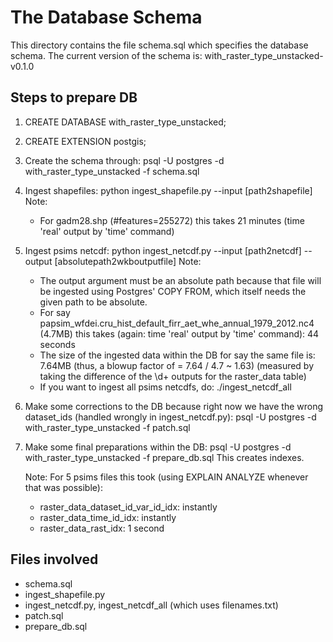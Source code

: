 # The Database Schema

This directory contains the file schema.sql which specifies the database schema.
The current version of the schema is: with_raster_type_unstacked-v0.1.0

## Steps to prepare DB

1.  CREATE DATABASE with_raster_type_unstacked;
2.  CREATE EXTENSION postgis;
3.  Create the schema through: psql -U postgres -d with_raster_type_unstacked -f schema.sql
4.  Ingest shapefiles: python ingest_shapefile.py --input [path2shapefile]
    Note:
    *   For gadm28.shp (#features=255272) this takes 21 minutes (time 'real' output by 'time' command)
5.  Ingest psims netcdf: python ingest_netcdf.py --input [path2netcdf] --output [absolutepath2wkboutputfile]
    Note:
    *   The output argument must be an absolute path because that file will be ingested using Postgres' COPY FROM,
        which itself needs the given path to be absolute.
    *   For say papsim_wfdei.cru_hist_default_firr_aet_whe_annual_1979_2012.nc4 (4.7MB)
        this takes (again: time 'real' output by 'time' command): 44 seconds
    *   The size of the ingested data within the DB for say the same file is: 7.64MB
        (thus, a blowup factor of = 7.64 / 4.7 ~ 1.63)
        (measured by taking the difference of the \d+ outputs for the raster_data table)
    *   If you want to ingest all psims netcdfs, do: ./ingest_netcdf_all

6.  Make some corrections to the DB because right now we have the wrong dataset_ids
    (handled wrongly in ingest_netcdf.py): psql -U postgres -d with_raster_type_unstacked -f patch.sql

7.  Make some final preparations within the DB:
    psql -U postgres -d with_raster_type_unstacked -f prepare_db.sql
    This creates indexes.
    
    Note: For 5 psims files this took (using EXPLAIN ANALYZE whenever that was possible):
    * raster_data_dataset_id_var_id_idx: instantly
    * raster_data_time_id_idx: instantly
    * raster_data_rast_idx: 1 second
    
## Files involved

*   schema.sql
*   ingest_shapefile.py
*   ingest_netcdf.py, ingest_netcdf_all (which uses filenames.txt)
*   patch.sql
*   prepare_db.sql